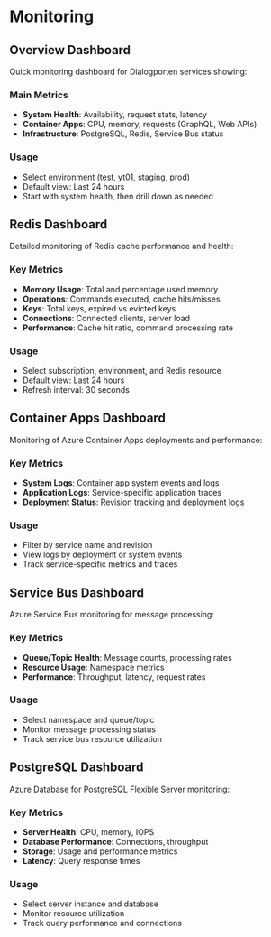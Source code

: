 # Monitoring

## Overview Dashboard

Quick monitoring dashboard for Dialogporten services showing:

### Main Metrics
- **System Health**: Availability, request stats, latency
- **Container Apps**: CPU, memory, requests (GraphQL, Web APIs)
- **Infrastructure**: PostgreSQL, Redis, Service Bus status

### Usage
- Select environment (test, yt01, staging, prod)
- Default view: Last 24 hours
- Start with system health, then drill down as needed

## Redis Dashboard

Detailed monitoring of Redis cache performance and health:

### Key Metrics
- **Memory Usage**: Total and percentage used memory
- **Operations**: Commands executed, cache hits/misses
- **Keys**: Total keys, expired vs evicted keys
- **Connections**: Connected clients, server load
- **Performance**: Cache hit ratio, command processing rate

### Usage
- Select subscription, environment, and Redis resource
- Default view: Last 24 hours
- Refresh interval: 30 seconds

## Container Apps Dashboard

Monitoring of Azure Container Apps deployments and performance:

### Key Metrics
- **System Logs**: Container app system events and logs
- **Application Logs**: Service-specific application traces
- **Deployment Status**: Revision tracking and deployment logs

### Usage
- Filter by service name and revision
- View logs by deployment or system events
- Track service-specific metrics and traces

## Service Bus Dashboard

Azure Service Bus monitoring for message processing:

### Key Metrics
- **Queue/Topic Health**: Message counts, processing rates
- **Resource Usage**: Namespace metrics
- **Performance**: Throughput, latency, request rates

### Usage
- Select namespace and queue/topic
- Monitor message processing status
- Track service bus resource utilization

## PostgreSQL Dashboard

Azure Database for PostgreSQL Flexible Server monitoring:

### Key Metrics
- **Server Health**: CPU, memory, IOPS
- **Database Performance**: Connections, throughput
- **Storage**: Usage and performance metrics
- **Latency**: Query response times

### Usage
- Select server instance and database
- Monitor resource utilization
- Track query performance and connections

